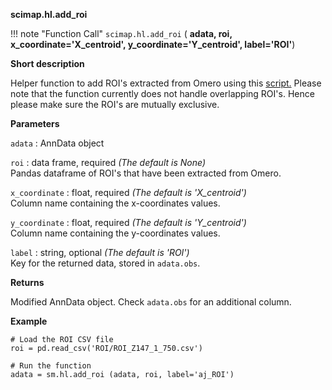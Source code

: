 **scimap.hl.add_roi**

!!! note "Function Call"
    `scimap.hl.add_roi` (
      **adata, 
      roi, 
      x_coordinate='X_centroid', 
      y_coordinate='Y_centroid', 
      label='ROI'**)

**Short description**

Helper function to add ROI's extracted from Omero using this [script.](https://gist.github.com/Yu-AnChen/58754f960ccd540e307ed991bc6901b0) Please note that the function currently does not handle overlapping ROI's. Hence please make sure the ROI's are mutually exclusive.



**Parameters**

`adata` : AnnData object  

`roi` : data frame, required *(The default is None)*  
Pandas dataframe of ROI's that have been extracted from Omero. 

`x_coordinate` : float, required *(The default is 'X_centroid')*  
Column name containing the x-coordinates values.  

`y_coordinate` : float, required *(The default is 'Y_centroid')*  
Column name containing the y-coordinates values.

`label` : string, optional *(The default is 'ROI')*  
Key for the returned data, stored in `adata.obs`. 
 


**Returns**


Modified AnnData object. Check `adata.obs` for an additional column.


**Example**

```
# Load the ROI CSV file
roi = pd.read_csv('ROI/ROI_Z147_1_750.csv')

# Run the function
adata = sm.hl.add_roi (adata, roi, label='aj_ROI')

```
